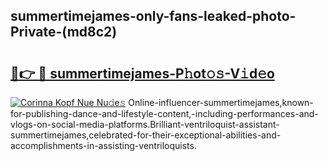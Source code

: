 ## summertimejames-only-fans​-leaked-photo​-Private-(md8c2)


# <h2><a href="https://mediaupload.pro?title=summertimejames&ref=git">🔗👉 🔴 summertimejames-P𝚑ot𝚘𝚜-V𝚒d𝚎o</a></h2>

[![Corinna Kopf Nue Nu𝚍e𝚜](https://i.imgur.com/0qMVB7G.gif)](https://mediaupload.pro?title=summertimejames&ref=git)
Online-influencer-summertimejames,known-for-publishing-dance-and-lifestyle-content,-including-performances-and-vlogs-on-social-media-platforms.Brilliant-ventriloquist-assistant-summertimejames,celebrated-for-their-exceptional-abilities-and-accomplishments-in-assisting-ventriloquists.  
